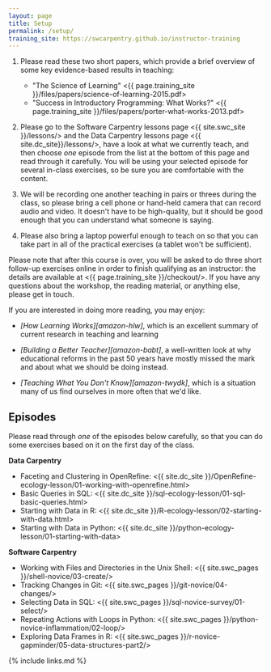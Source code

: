 ```yaml
---
layout: page
title: Setup
permalink: /setup/
training_site: https://swcarpentry.github.io/instructor-training
---
```


1.  Please read these two short papers, which provide a brief overview of some key evidence-based results in teaching:

    * "The Science of Learning" <{{ page.training_site }}/files/papers/science-of-learning-2015.pdf>
    * "Success in Introductory Programming: What Works?" <{{ page.training_site }}/files/papers/porter-what-works-2013.pdf>

2.  Please go to the Software Carpentry lessons page <{{ site.swc_site }}/lessons/>
    and the Data Carpentry lessons page <{{ site.dc_site}}/lessons/>,
    have a look at what we currently teach,
    and then choose *one* episode from the list at the bottom of this page and read through it carefully.
    You will be using your selected episode for several in-class exercises,
    so be sure you are comfortable with the content.

3.  We will be recording one another teaching in pairs or threes during the class,
    so please bring a cell phone or hand-held camera that can record audio and video.
    It doesn't have to be high-quality, but it should be good enough that you can understand what someone is saying.

4.  Please also bring a laptop powerful enough to teach on so that you can take part in all of the practical exercises
    (a tablet won't be sufficient).

Please note that after this course is over,
you will be asked to do three short follow-up exercises online in order to finish qualifying as an instructor:
the details are available at <{{ page.training_site }}/checkout/>.
If you have any questions about the workshop, the reading material, or anything else, please get in touch.

If you are interested in doing more reading, you may enjoy:

*   *[How Learning Works][amazon-hlw]*,
    which is an excellent summary of current research in teaching and learning

*   *[Building a Better Teacher][amazon-babt]*,
    a well-written look at why educational reforms in the past 50 years have mostly missed the mark
    and about what we should be doing instead.

*   *[Teaching What You Don't Know][amazon-twydk]*,
    which is a situation many of us find ourselves in more often that we'd like.

Episodes
--------

Please read through *one* of the episodes below carefully, so that you can do some exercises based on it on the first day of the class.

**Data Carpentry**

* Faceting and Clustering in OpenRefine: <{{ site.dc_site }}/OpenRefine-ecology-lesson/01-working-with-openrefine.html>
* Basic Queries in SQL: <{{ site.dc_site }}/sql-ecology-lesson/01-sql-basic-queries.html>
* Starting with Data in R: <{{ site.dc_site }}/R-ecology-lesson/02-starting-with-data.html>
* Starting with Data in Python: <{{ site.dc_site }}/python-ecology-lesson/01-starting-with-data>

**Software Carpentry**

* Working with Files and Directories in the Unix Shell: <{{ site.swc_pages }}/shell-novice/03-create/>
* Tracking Changes in Git: <{{ site.swc_pages }}/git-novice/04-changes/>
* Selecting Data in SQL: <{{ site.swc_pages }}/sql-novice-survey/01-select/>
* Repeating Actions with Loops in Python: <{{ site.swc_pages }}/python-novice-inflammation/02-loop/>
* Exploring Data Frames in R: <{{ site.swc_pages }}/r-novice-gapminder/05-data-structures-part2/>

{% include links.md %}
